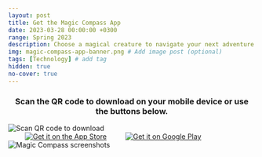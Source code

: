 ```yaml
---
layout: post
title: Get the Magic Compass App
date: 2023-03-28 00:00:00 +0300
range: Spring 2023
description: Choose a magical creature to navigate your next adventure!
img: magic-compass-app-banner.png # Add image post (optional)
tags: [Technology] # add tag
hidden: true
no-cover: true
---
```

<script type="text/javascript">
   //removes fbclid parameter added by facebook sharing: https://www.michalspacek.com/using-javascript-to-modify-urls-and-hide-fbclid
   (function() {
       var param = "fbclid";
       if (location.search.indexOf(param + "=") !== -1) {
           var replace = "";
           try {
               var url = new URL(location);
               url.searchParams.delete(param);
               replace = url.href;
           } catch (ex) {
               var regExp = new RegExp("[?&]" + param + "=.\*$");
               replace = location.search.replace(regExp, "");
               replace = location.pathname + replace + location.hash;
           }
           history.replaceState(null, "", replace);
       }
   })();
   // Check if the user agent indicates an iPhone
   if (navigator.userAgent.match(/iPhone/i)) {
     // Redirect to the iPhone-specific page
     window.location.replace("https://apps.apple.com/us/app/id1671371265?platform=iphone");
   }
   else if (navigator.userAgent.match(/iPad/i)) {
     // Redirect to the iPad-specific page
     window.location.replace("https://apps.apple.com/us/app/id1671371265?platform=ipad");
   }
   // Check if the user agent indicates an Android
   else if (navigator.userAgent.match(/Android/i)) {
     // Redirect to the Android-specific page
     window.location.replace("https://play.google.com/store/apps/details?id=com.alli.magic_compass");
   }
   // If neither condition is met, do nothing
</script>
<div class="centered-flex-row-container">
   <h3>
      <center>
         Scan the QR code to download on your mobile device or use the buttons below.
      </center>
   </h3>
</div>
<div class="centered-flex-row-container">
   <img alt='Scan QR code to download'  class= "image-30-percent-width"
      src='{{site.baseurl}}/assets/img/magic-compass-qr.png'/>
   <div class="centered-flex-column-container" class= "image-30-percent-width">
      <a href='https://apps.apple.com/us/app/id1671371265?platform=iphone' 
         target="_blank"><img alt='Get it on the App Store' style="padding:0% 6.79%" src='https://developer.apple.com/app-store/marketing/guidelines/images/badge-example-preferred_2x.png'/></a>
      <a href='https://play.google.com/store/apps/details?id=com.alli.magic_compass&pcampaignid=pcampaignidMKT-Other-global-all-co-prtnr-py-PartBadge-Mar2515-1'
         target="\_blank"><img alt='Get it on Google Play' src='https://play.google.com/intl/en_us/badges/static/images/badges/en_badge_web_generic.png'/></a>
   </div>
</div>
<div class="centered-flex-row-container">
   <img alt='Magic Compass screenshots'
      src='{{site.baseurl}}/assets/img/magic-compass-app-banner.png
      '/>
</div>